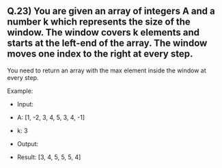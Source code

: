 ## Q.23) You are given an array of integers A and a number k which represents the size of the window. The window covers k elements and starts at the left-end of the array. The window moves one index to the right at every step.

You need to return an array with the max element inside the window at every step.

Example:

- Input:
- A: [1, -2, 3, 4, 5, 3, 4, -1]
- k: 3

- Output:
- Result: [3, 4, 5, 5, 5, 4]

